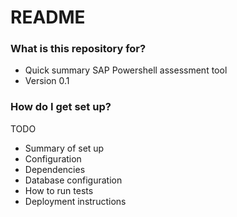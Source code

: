 # README #

### What is this repository for? ###

* Quick summary
SAP Powershell assessment tool 
* Version 
0.1

### How do I get set up? ###

TODO

* Summary of set up
* Configuration
* Dependencies
* Database configuration
* How to run tests
* Deployment instructions
